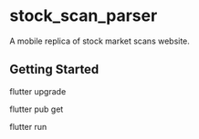 # stock_scan_parser

A mobile replica of stock market scans website.

## Getting Started

flutter upgrade

flutter pub get

flutter run
